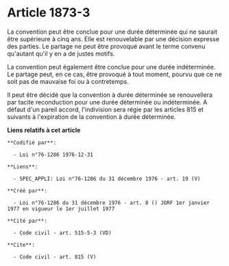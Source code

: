 # Article 1873-3

La convention peut être conclue pour une durée déterminée qui ne saurait être supérieure à cinq ans. Elle est renouvelable
par une décision expresse des parties. Le partage ne peut être provoqué avant le terme convenu qu'autant qu'il y en a de
justes motifs. 

La convention peut également être conclue pour une durée indéterminée. Le partage peut, en ce cas, être provoqué à tout
moment, pourvu que ce ne soit pas de mauvaise foi ou à contretemps. 

Il peut être décidé que la convention à durée déterminée se renouvellera par tacite reconduction pour une durée déterminée ou
indéterminée. A défaut d'un pareil accord, l'indivision sera régie par les articles 815 et suivants à l'expiration de la
convention à durée déterminée.

**Liens relatifs à cet article**

	**Codifié par**:

	  - Loi n°76-1286 1976-12-31

	**Liens**:

	  - SPEC_APPLI: Loi n°76-1286 du 31 décembre 1976 - art. 19 (V)

	**Créé par**:

	  - Loi n°76-1286 du 31 décembre 1976 - art. 8 () JORF 1er janvier 1977 en vigueur le 1er juillet 1977

	**Cité par**:

	  - Code civil - art. 515-5-3 (VD)

	**Cite**:

	  - Code civil - art. 815 (V)
